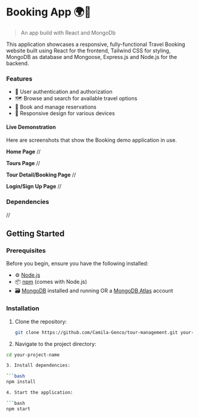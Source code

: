 # Booking App 🌍🛫
> An app build with React and MongoDb

This application showcases a responsive, fully-functional Travel Booking website built using React for the frontend, Tailwind CSS for styling, MongoDB as database and Mongoose, Express.js and Node.js for the backend.

### Features

- 👤 User authentication and authorization
- 🗺 Browse and search for available travel options
- 📅 Book and manage reservations
- 📱 Responsive design for various devices

#### Live Demonstration
Here are screenshots that show the Booking demo application in use.

**Home Page**
//

**Tours Page**
//

**Tour Detail/Booking Page**
//

**Login/Sign Up Page**
//


### Dependencies
//

## Getting Started

### Prerequisites

Before you begin, ensure you have the following installed:

- ⚙️ [Node.js](https://nodejs.org/)
- 📦 [npm](https://www.npmjs.com/) (comes with Node.js)
- 🗃️ [MongoDB](https://www.mongodb.com/) installed and running OR a [MongoDB Atlas](https://www.mongodb.com/docs/atlas/getting-started/) account

### Installation

1. Clone the repository:

   ```bash
   git clone https://github.com/Camila-Genco/tour-management.git your-project-name

 2. Navigate to the project directory:

   ```bash
   cd your-project-name

3. Install dependencies:

   ```bash
   npm install

4. Start the application:

   ```bash
   npm start

